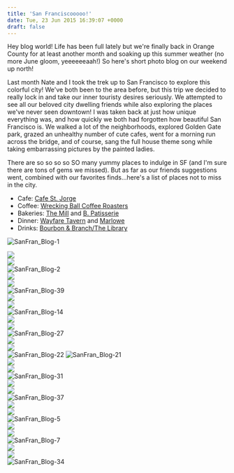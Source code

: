 ```yaml
---
title: 'San Franciscooooo!'
date: Tue, 23 Jun 2015 16:39:07 +0000
draft: false
---
```


Hey blog world! Life has been full lately but we're finally back in Orange County for at least another month and soaking up this summer weather (no more June gloom, yeeeeeeaah!) So here's short photo blog on our weekend up north!

Last month Nate and I took the trek up to San Francisco to explore this colorful city! We've both been to the area before, but this trip we decided to really lock in and take our inner touristy desires seriously. We attempted to see all our beloved city dwelling friends while also exploring the places we've never seen downtown! I was taken back at just how unique everything was, and how quickly we both had forgotten how beautiful San Francisco is. We walked a lot of the neighborhoods, explored Golden Gate park, grazed an unhealthy number of cute cafes, went for a morning run across the bridge, and of course, sang the full house theme song while taking embarrassing pictures by the painted ladies.

There are so so so so SO many yummy places to indulge in SF (and I'm sure there are tons of gems we missed). But as far as our friends suggestions went, combined with our favorites finds...here's a list of places not to miss in the city.

- Cafe: [Cafe St. Jorge](http://www.cafestjorge.com/)
- Coffee: [Wrecking Ball Coffee Roasters](http://www.wreckingballcoffee.com/)
- Bakeries: [The Mill](http://www.themillsf.com/#about) and [B. Patisserie](http://bpatisserie.com/)
- Dinner: [Wayfare Tavern](http://wayfaretavern.com/) and [Marlowe](http://marlowesf.com/)
- Drinks: [Bourbon & Branch/The Library](http://www.bourbonandbranch.com/)

![SanFran_Blog-1](https://djh82r8xhqebh.cloudfront.net/uploads/2015/06/SanFran_Blog-1.jpg) <div class="flex-ns mhn2-ns mb3"> <div class="ph2-ns w-50-ns">![](https://djh82r8xhqebh.cloudfront.net/uploads/2015/06/SanFran_Blog-32.jpg)</div> <div class="ph2-ns w-50-ns">![](https://djh82r8xhqebh.cloudfront.net/uploads/2015/06/SanFran_Blog-3.jpg)</div> </div> ![SanFran_Blog-2](https://djh82r8xhqebh.cloudfront.net/uploads/2015/06/SanFran_Blog-2.jpg) <div class="flex-ns mhn2-ns mb3"> <div class="ph2-ns w-50-ns">![](https://djh82r8xhqebh.cloudfront.net/uploads/2015/06/SanFran_Blog-41.jpg)</div> <div class="ph2-ns w-50-ns">![](https://djh82r8xhqebh.cloudfront.net/uploads/2015/06/SanFran_Blog-40.jpg)</div> </div> ![SanFran_Blog-39](https://djh82r8xhqebh.cloudfront.net/uploads/2015/06/SanFran_Blog-39.jpg) <div class="flex-ns mhn2-ns mb3"> <div class="ph2-ns w-50-ns">![](https://djh82r8xhqebh.cloudfront.net/uploads/2015/06/SanFran_Blog-17.jpg)</div> <div class="ph2-ns w-50-ns">![](https://djh82r8xhqebh.cloudfront.net/uploads/2015/06/SanFran_Blog-19.jpg)</div> </div> ![SanFran_Blog-14](https://djh82r8xhqebh.cloudfront.net/uploads/2015/06/SanFran_Blog-14.jpg) <div class="flex-ns mhn2-ns mb3"> <div class="ph2-ns w-50-ns">![](https://djh82r8xhqebh.cloudfront.net/uploads/2015/06/SanFran_Blog-20.jpg)</div> <div class="ph2-ns w-50-ns">![](https://djh82r8xhqebh.cloudfront.net/uploads/2015/06/SanFran_Blog-15.jpg)</div> </div> ![SanFran_Blog-27](https://djh82r8xhqebh.cloudfront.net/uploads/2015/06/SanFran_Blog-27.jpg) <div class="flex-ns mhn2-ns mb3"> <div class="ph2-ns w-50-ns">![](https://djh82r8xhqebh.cloudfront.net/uploads/2015/06/SanFran_Blog-25.jpg)</div> <div class="ph2-ns w-50-ns">![](https://djh82r8xhqebh.cloudfront.net/uploads/2015/06/SanFran_Blog-28.jpg)</div> </div> ![SanFran_Blog-22](https://djh82r8xhqebh.cloudfront.net/uploads/2015/06/SanFran_Blog-22.jpg) ![SanFran_Blog-21](https://djh82r8xhqebh.cloudfront.net/uploads/2015/06/SanFran_Blog-21.jpg) <div class="flex-ns mhn2-ns mb3"> <div class="ph2-ns w-50-ns">![](https://djh82r8xhqebh.cloudfront.net/uploads/2015/06/SanFran_Blog-29.jpg)</div> <div class="ph2-ns w-50-ns">![](https://djh82r8xhqebh.cloudfront.net/uploads/2015/06/SanFran_Blog-30.jpg)</div> </div> ![SanFran_Blog-31](https://djh82r8xhqebh.cloudfront.net/uploads/2015/06/SanFran_Blog-31.jpg) <div class="flex-ns mhn2-ns mb3"> <div class="ph2-ns w-50-ns">![](https://djh82r8xhqebh.cloudfront.net/uploads/2015/06/SanFran_Blog-38.jpg)</div> <div class="ph2-ns w-50-ns">![](https://djh82r8xhqebh.cloudfront.net/uploads/2015/06/SanFran_Blog-36.jpg)</div> </div> ![SanFran_Blog-37](https://djh82r8xhqebh.cloudfront.net/uploads/2015/06/SanFran_Blog-37.jpg) <div class="flex-ns mhn2-ns mb3"> <div class="ph2-ns w-50-ns">![](https://djh82r8xhqebh.cloudfront.net/uploads/2015/06/SanFran_Blog-35.jpg)</div> <div class="ph2-ns w-50-ns">![](https://djh82r8xhqebh.cloudfront.net/uploads/2015/06/SanFran_Blog-26.jpg)</div> </div> ![SanFran_Blog-5](https://djh82r8xhqebh.cloudfront.net/uploads/2015/06/SanFran_Blog-5.jpg) <div class="flex-ns mhn2-ns mb3"> <div class="ph2-ns w-50-ns">![](https://djh82r8xhqebh.cloudfront.net/uploads/2015/06/SanFran_Blog-4.jpg)</div> <div class="ph2-ns w-50-ns">![](https://djh82r8xhqebh.cloudfront.net/uploads/2015/06/SanFran_Blog-8.jpg)</div> </div> ![SanFran_Blog-7](https://djh82r8xhqebh.cloudfront.net/uploads/2015/06/SanFran_Blog-7.jpg) <div class="flex-ns mhn2-ns mb3"> <div class="ph2-ns w-50-ns">![](https://djh82r8xhqebh.cloudfront.net/uploads/2015/06/SanFran_Blog-10.jpg)</div> <div class="ph2-ns w-50-ns">![](https://djh82r8xhqebh.cloudfront.net/uploads/2015/06/SanFran_Blog-6.jpg)</div> </div> ![SanFran_Blog-34](https://djh82r8xhqebh.cloudfront.net/uploads/2015/06/SanFran_Blog-34.jpg)